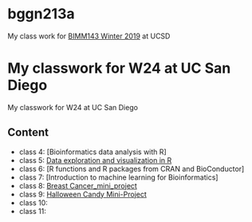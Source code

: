 # bggn213a
My class work for [BIMM143 Winter 2019](https://bioboot.github.io/bimm143_W19/) at UCSD

My classwork for W24 at UC San Diego
=======
My classwork for W24 at UC San Diego 

## Content

- class 4: [Bioinformatics data analysis with R]
- class 5: [Data exploration and visualization in R](https://github.com/askying34/bggn213a/blob/main/Class05/class05.md)
- class 6: [R functions and R packages from CRAN and BioConductor]
- class 7: [Introduction to machine learning for Bioinformatics]
- class 8: [Breast Cancer_mini_project](https://github.com/askying34/bggn213a/blob/main/Class08_mini_project/class08_mini_project.md)
- class 9: [Halloween Candy Mini-Project](https://github.com/askying34/bggn213a/blob/main/Class09_Halloween_mini_project/Class09_Halloween%20_mini_project.md)
- class 10:
- class 11:
